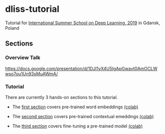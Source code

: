 # dliss-tutorial
Tutorial for [International Summer School
on Deep Learning, 2019](http://dl-lab.eu/) in Gdansk, Poland

## Sections

### Overview Talk

https://docs.google.com/presentation/d/1DJI1yX4U5IgApGwavt0AmOCLWwso7ou1Un93sMuAWmA/

### Tutorial
There are currently 3 hands-on sections to this tutorial.

- The [first section](1_pretrained_vectors.ipynb) covers pre-trained word embeddings [(colab)](https://colab.research.google.com/github/dpressel/dlss-tutorial/blob/master/1_pretrained_vectors.ipynb)

- The [second section](2_context_vectors.ipynb) covers pre-trained contextual emeddings [(colab)](https://colab.research.google.com/github/dpressel/dlss-tutorial/blob/master/2_context_vectors.ipynb)
- The [third section](3_finetuning.ipynb) covers fine-tuning a pre-trained model [(colab)](https://colab.research.google.com/github/dpressel/dlss-tutorial/blob/master/3_finetuning.ipynb)


